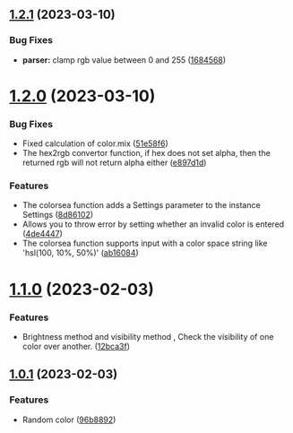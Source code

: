 ## [1.2.1](https://github.com/waterbeside/colorsea/compare/v1.2.0...v1.2.1) (2023-03-10)


### Bug Fixes

* **parser:** clamp rgb value between 0 and 255 ([1684568](https://github.com/waterbeside/colorsea/commit/1684568a08cbc2ae4ad3e1da56faab10c10fe6d8))



# [1.2.0](https://github.com/waterbeside/colorsea/compare/v1.1.0...v1.2.0) (2023-03-10)


### Bug Fixes

* Fixed calculation of color.mix ([51e58f6](https://github.com/waterbeside/colorsea/commit/51e58f6e3f068056b3d973cfb285868e57749949))
* The hex2rgb convertor function, if hex does not set alpha, then the returned rgb will not return alpha either ([e897d1d](https://github.com/waterbeside/colorsea/commit/e897d1d54c746d52afb805ee5c6aa51a79108044))


### Features

*  The colorsea function adds a Settings parameter to the instance Settings ([8d86102](https://github.com/waterbeside/colorsea/commit/8d86102dffcf476ecf1f3550045ab4ad5a6f52d1))
* Allows you to throw error by setting whether an invalid color  is entered ([4de4447](https://github.com/waterbeside/colorsea/commit/4de4447dda8292d2c62493cf6020e99b3b84db36))
* The colorsea function supports input with a color space string like 'hsl(100, 10%, 50%)' ([ab16084](https://github.com/waterbeside/colorsea/commit/ab160847f094fb17edcf252c8910b4a61db235b1))




# [1.1.0](https://github.com/waterbeside/colorsea/compare/v1.0.1...v1.1.0) (2023-02-03)

### Features

* Brightness method  and visibility method , Check the visibility of one color over another. ([12bca3f](https://github.com/waterbeside/colorsea/commit/12bca3f37e60771c531929ceab47afcbe980887e))


## [1.0.1](https://github.com/waterbeside/colorsea/compare/v0.3.3...v1.0.1) (2023-02-03)

### Features

* Random color ([96b8892](https://github.com/waterbeside/colorsea/commit/96b88927dfbfa89e154fbc9301704f6b99fceeaa))

